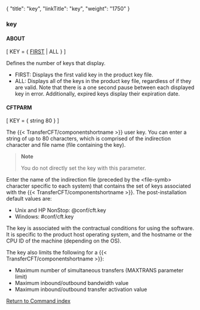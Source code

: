 {
    "title": "key",
    "linkTitle": "key",
    "weight": "1750"
}<span id="key"></span>

### key

#### ABOUT

\[ KEY = { <u>FIRST</u> | ALL } \]

Defines the number of keys that display.

-   FIRST: Displays the first valid key in the product key file.
-   ALL: Displays all of the keys in the product key file, regardless of if they are valid. Note that there is a one second pause between each displayed key in error. Additionally, expired keys display their expiration date.

#### CFTPARM

\[ KEY = { string 80 } \]

The  {{< TransferCFT/componentshortname  >}} user key. You can enter a string of up to 80 characters, which is comprised of the indirection character and file name (file containing the key).

> **Note**
>
> You do not directly set the key with this parameter.

Enter the name of the indirection file (preceded by the &lt;file-symb> character specific to each system) that contains the set of keys associated with the  {{< TransferCFT/componentshortname  >}}. The post-installation default values are:

-   Unix and HP NonStop: @conf/cft.key
-   Windows: #conf/cft.key

The key is associated with the contractual conditions for using the software. It is specific to the product host operating system, and the hostname or the CPU ID of the machine (depending on the OS).

The key also limits the following for a  {{< TransferCFT/componentshortname  >}}:

-   Maximum number of simultaneous transfers (MAXTRANS parameter limit)
-   Maximum inbound/outbound bandwidth value
-   Maximum inbound/outbound transfer activation value

[Return to Command index](../../)
